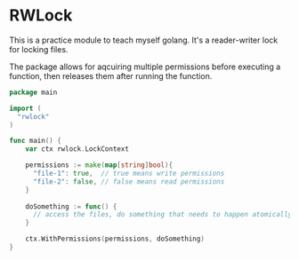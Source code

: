 # RWLock

This is a practice module to teach myself golang. It's a reader-writer lock for locking files.

The package allows for aqcuiring multiple permissions before executing a function, then releases them after running the function.

```go
package main

import (
  "rwlock"
)

func main() {
    var ctx rwlock.LockContext

    permissions := make(map[string]bool){
      "file-1": true,  // true means write permissions
      "file-2": false, // false means read permissions
    }
    
    doSomething := func() {
      // access the files, do something that needs to happen atomically
    }

    ctx.WithPermissions(permissions, doSomething)
}
```
